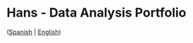 # Hans - Data Analysis Portfolio 
([Spanish](https://github.com/HansAllTech/Hans_Data_Analysis_Portfolio/blob/main/Proyectos.md#tabla-de-contenido-es--en) | [English](https://github.com/HansAllTech/Hans_Data_Analysis_Portfolio/blob/main/Projects.md#table-of-content-es--en))                                                            
                                                                                                                                                                                
                                                                                                                  
                                                                                                                                                             
                                                                                                                   
                                                                                      
                                                                
                                           
                 
           
           
  
    
  
